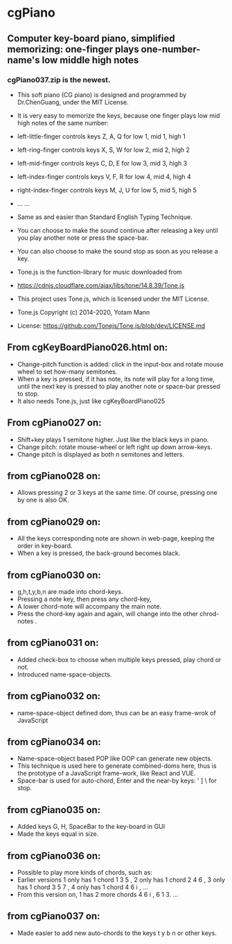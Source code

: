 # cgPiano
## Computer key-board piano, simplified memorizing: one-finger plays one-number-name's low middle high notes
### cgPiano037.zip is the newest. 
- This soft piano (CG piano) is designed and programmed by Dr.ChenGuang, under the MIT License.
- It is very easy to memorize the keys, because one finger plays low mid high notes of the same number:
- left-little-finger controls keys Z, A, Q for low 1, mid 1, high 1
- left-ring-finger controls keys X, S, W for low 2, mid 2, high 2
- left-mid-finger controls keys C, D, E for low 3, mid 3, high 3
- left-index-finger controls keys V, F, R for low 4, mid 4, high 4

- right-index-finger controls keys M, J, U for low 5, mid 5, high 5
- ... ...
- Same as and easier than Standard English Typing Technique.

- You can choose to make the sound continue after releasing a key until you play another note or press the space-bar.
- You can also choose to make the sound stop as soon as you release a key.

- Tone.js is the function-library for music downloaded from
- https://cdnjs.cloudflare.com/ajax/libs/tone/14.8.39/Tone.js

-  This project uses Tone.js, which is licensed under the MIT License.
- Tone.js Copyright (c) 2014-2020, Yotam Mann
- License: https://github.com/Tonejs/Tone.js/blob/dev/LICENSE.md

## From cgKeyBoardPiano026.html on:
- Change-pitch function is added: click in the input-box and rotate mouse wheel to set how-many semitones. 
- When a key is pressed, if it has note, its note will play for a long time, until the next key is pressed to play another note or space-bar pressed to stop. 
- It also needs Tone.js, just like cgKeyBoardPiano025

## From cgPiano027 on:
- Shift+key plays 1 semitone higher. Just like the black keys in piano. 
- Change pitch: rotate mouse-wheel or left right up down arrow-keys. 
- Change pitch is displayed as both n semitones and letters.

## from cgPiano028 on:
- Allows pressing 2 or 3 keys at the same time. Of course, pressing one by one is also OK.

## from cgPiano029 on:
- All the keys corresponding note are shown in web-page, keeping the order in key-board.
- When a key is pressed, the back-ground becomes black.

## from cgPiano030 on:
- g,h,t,y,b,n are made into chord-keys.
- Pressing a note key, then press any chord-key, 
- A lower chord-note will accompany the main note.
- Press the chord-key again and again, will change into the other chrod-notes .

## from cgPiano031 on:
- Added check-box to choose when multiple keys pressed, play chord or not. 
- Introduced name-space-objects. 

## from cgPiano032 on:
- name-space-object defined dom, thus can be an easy frame-wrok of JavaScript

## from cgPiano034 on:
- Name-space-object based POP like OOP can generate new objects. 
- This technique is used here to generate combined-doms here, thus is the prototype of a JavaScript frame-work, like React and VUE. 
- Space-bar is used for auto-chord, Enter and the near-by keys: ' ] \  for stop. 

## from cgPiano035 on:
- Added keys G, H, SpaceBar to the key-board in GUI
- Made the keys equal in size. 

## from cgPiano036 on:
- Possible to play more kinds of chords, such as:
- Earlier versions 1 only has 1 chord 1 3 5 ,  2 only has 1 chord 2 4 6 ,   3 only has 1 chord 3 5 7 ,  4 only has 1 chord 4 6 i , ... 
- From this version on, 1 has 2 more chords 4 6 i , 6 1 3. ...

## from cgPiano037 on:
- Made easier to add new auto-chords to the keys t y b n or other keys.
